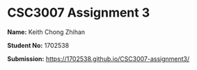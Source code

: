 # CSC3007 Assignment 3

**Name:** Keith Chong Zhihan

**Student No:** 1702538

**Submission:** https://1702538.github.io/CSC3007-assignment3/
